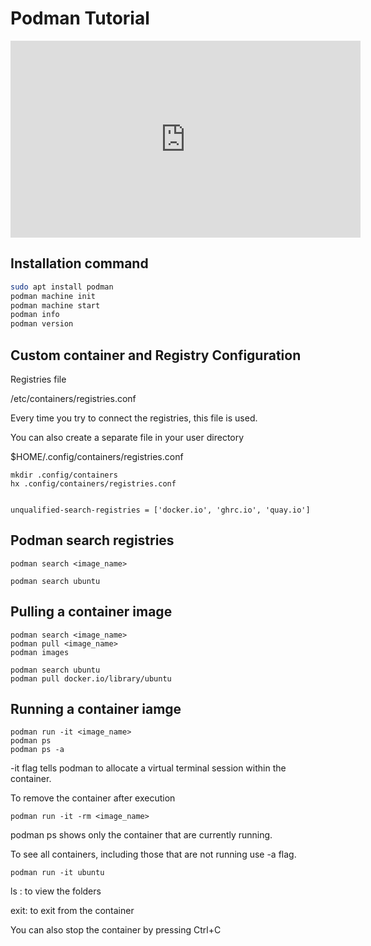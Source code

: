 # Podman Tutorial


<iframe width="560" height="315" src="https://www.youtube.com/embed/YXfA5O5Mr18?si=coQxUI7YT-hMU8xB" title="YouTube video player" frameborder="0" allow="accelerometer; autoplay; clipboard-write; encrypted-media; gyroscope; picture-in-picture; web-share" referrerpolicy="strict-origin-when-cross-origin" allowfullscreen></iframe>

## Installation command

```bash
sudo apt install podman	
podman machine init
podman machine start
podman info
podman version
```

## Custom container and Registry Configuration

Registries file

/etc/containers/registries.conf

Every time you try to connect the registries, this file is used.

You can also create a separate file in your user directory

$HOME/.config/containers/registries.conf


```
mkdir .config/containers
hx .config/containers/registries.conf


unqualified-search-registries = ['docker.io', 'ghrc.io', 'quay.io']

```

## Podman search registries

```
podman search <image_name>

podman search ubuntu
```

## Pulling a container image

```
podman search <image_name>
podman pull <image_name>
podman images
```

```
podman search ubuntu
podman pull docker.io/library/ubuntu	
```

## Running a container iamge

```
podman run -it <image_name>
podman ps
podman ps -a
```

-it flag tells podman to allocate a virtual terminal session within the container.

To remove the container after execution

```
podman run -it -rm <image_name>
```

podman ps shows only the container that are currently running.

To see all containers, including those that are not running use -a flag.

```
podman run -it ubuntu	
```

ls : to view the folders

exit: to exit from the container

You can also stop the container by pressing Ctrl+C


